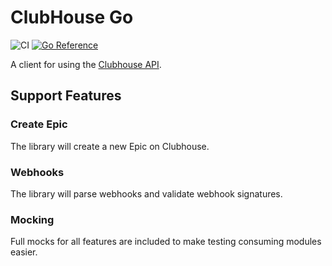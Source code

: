 # ClubHouse Go

![CI](https://github.com/theartofeducation/clubhouse-go/workflows/CI/badge.svg?branch=main)
[![Go Reference](https://pkg.go.dev/badge/github.com/theartofeducation/clubhouse-go.svg)](https://pkg.go.dev/github.com/theartofeducation/clubhouse-go)

A client for using the [Clubhouse API](https://clubhouse.io/api/rest/v3/).

## Support Features

### Create Epic

The library will create a new Epic on Clubhouse.

### Webhooks

The library will parse webhooks and validate webhook signatures.

### Mocking

Full mocks for all features are included to make testing consuming modules easier.
